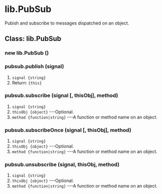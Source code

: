# lib.PubSub

Pubish and subscribe to messages dispatched on an object.

## Class: lib.PubSub

### new lib.PubSub ()

### pubsub.publish (signal)
1. `signal {string}`
2. Return: `{this}`

### pubsub.subscribe (signal [, thisObj], method)
1. `signal {string}`
2. `thisObj {object}` ---Optional.
3. `method {function|string}` ---A function or method name on an object.

### pubsub.subscribeOnce (signal [, thisObj], method)
1. `signal {string}`
2. `thisObj {object}` ---Optional.
3. `method {function|string}` ---A function or method name on an object.

### pubsub.unsubscribe (signal, thisObj, method)
1. `signal {string}`
2. `thisObj {object}` ---Optional.
3. `method {function|string}` ---A function or method name on an object.
